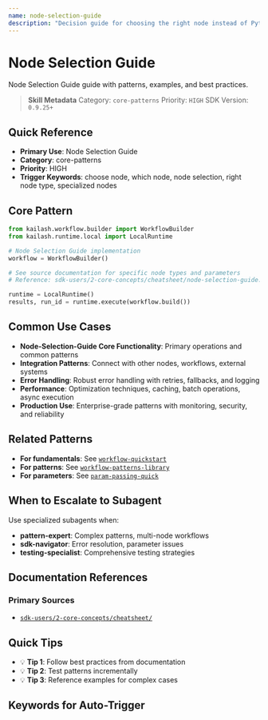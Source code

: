 ```yaml
---
name: node-selection-guide
description: "Decision guide for choosing the right node instead of PythonCodeNode. Use when asking 'choose node', 'which node', 'node selection', 'right node type', or 'specialized nodes'."
---
```


# Node Selection Guide

Node Selection Guide guide with patterns, examples, and best practices.

> **Skill Metadata**
> Category: `core-patterns`
> Priority: `HIGH`
> SDK Version: `0.9.25+`

## Quick Reference

- **Primary Use**: Node Selection Guide
- **Category**: core-patterns
- **Priority**: HIGH
- **Trigger Keywords**: choose node, which node, node selection, right node type, specialized nodes

## Core Pattern

```python
from kailash.workflow.builder import WorkflowBuilder
from kailash.runtime.local import LocalRuntime

# Node Selection Guide implementation
workflow = WorkflowBuilder()

# See source documentation for specific node types and parameters
# Reference: sdk-users/2-core-concepts/cheatsheet/node-selection-guide.md

runtime = LocalRuntime()
results, run_id = runtime.execute(workflow.build())
```


## Common Use Cases

- **Node-Selection-Guide Core Functionality**: Primary operations and common patterns
- **Integration Patterns**: Connect with other nodes, workflows, external systems
- **Error Handling**: Robust error handling with retries, fallbacks, and logging
- **Performance**: Optimization techniques, caching, batch operations, async execution
- **Production Use**: Enterprise-grade patterns with monitoring, security, and reliability

## Related Patterns

- **For fundamentals**: See [`workflow-quickstart`](#)
- **For patterns**: See [`workflow-patterns-library`](#)
- **For parameters**: See [`param-passing-quick`](#)

## When to Escalate to Subagent

Use specialized subagents when:
- **pattern-expert**: Complex patterns, multi-node workflows
- **sdk-navigator**: Error resolution, parameter issues
- **testing-specialist**: Comprehensive testing strategies

## Documentation References

### Primary Sources
- [`sdk-users/2-core-concepts/cheatsheet/`](../../../sdk-users/2-core-concepts/cheatsheet/)

## Quick Tips

- 💡 **Tip 1**: Follow best practices from documentation
- 💡 **Tip 2**: Test patterns incrementally
- 💡 **Tip 3**: Reference examples for complex cases

## Keywords for Auto-Trigger

<!-- Trigger Keywords: choose node, which node, node selection, right node type, specialized nodes -->
